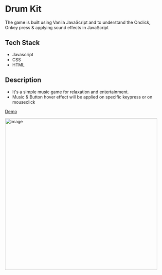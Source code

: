 # Drum Kit
The game is built using Vanila JavaScript and to understand the Onclick, Onkey press & applying sound effects in JavaScript

## Tech Stack

- Javascript
- CSS
- HTML

## Description
- It's a simple music game for relaxation and entertainment.
- Music & Button hover effect will be applied on specific keypress or on mouseclick

<a href="https://drum-kit-project-js-dom.vercel.app/">Demo</a>

<img width="500" src="https://user-images.githubusercontent.com/73109141/224305142-8e4d379b-b2e9-4b4f-9211-9b1cc986e512.png" alt="image">
